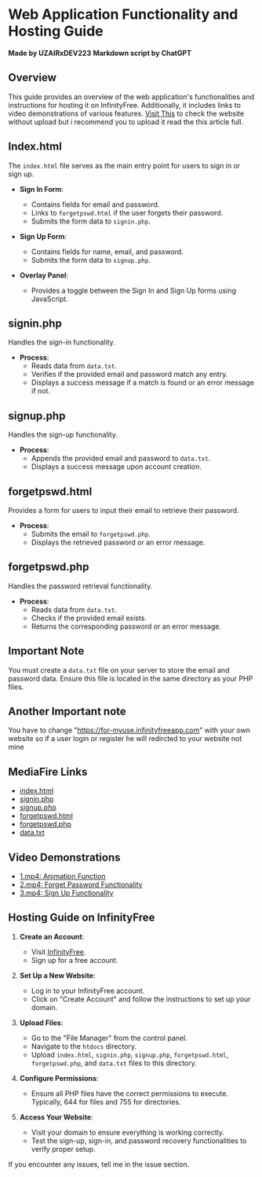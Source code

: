 # Web Application Functionality and Hosting Guide

**Made by UZAIRxDEV223**
**Markdown script by ChatGPT**

## Overview

This guide provides an overview of the web application's functionalities and instructions for hosting it on InfinityFree. Additionally, it includes links to video demonstrations of various features.
[Visit This](https://for-myuse.infinityfreeapp.com/register/index.html) to check the website without upload but i recommend you to upload it read the this article full.
## Index.html

The `index.html` file serves as the main entry point for users to sign in or sign up.

- **Sign In Form**:
  - Contains fields for email and password.
  - Links to `forgetpswd.html` if the user forgets their password.
  - Submits the form data to `signin.php`.

- **Sign Up Form**:
  - Contains fields for name, email, and password.
  - Submits the form data to `signup.php`.

- **Overlay Panel**:
  - Provides a toggle between the Sign In and Sign Up forms using JavaScript.

## signin.php

Handles the sign-in functionality.

- **Process**:
  - Reads data from `data.txt`.
  - Verifies if the provided email and password match any entry.
  - Displays a success message if a match is found or an error message if not.

## signup.php

Handles the sign-up functionality.

- **Process**:
  - Appends the provided email and password to `data.txt`.
  - Displays a success message upon account creation.

## forgetpswd.html

Provides a form for users to input their email to retrieve their password.

- **Process**:
  - Submits the email to `forgetpswd.php`.
  - Displays the retrieved password or an error message.

## forgetpswd.php

Handles the password retrieval functionality.

- **Process**:
  - Reads data from `data.txt`.
  - Checks if the provided email exists.
  - Returns the corresponding password or an error message.

## Important Note

You must create a `data.txt` file on your server to store the email and password data. Ensure this file is located in the same directory as your PHP files.

## Another Important note

You have to change "https://for-myuse.infinityfreeapp.com" with your own website so if a user login or register he will redircted to your website not mine
 
## MediaFire Links

- [index.html](https://www.mediafire.com/file/dp1jh6kxsdjtlrw/index.html/file)
- [signin.php](https://www.mediafire.com/file/l5r5yadi1xn2r18/signin.php/file)
- [signup.php](https://www.mediafire.com/file/4hsjy1cd2lgm9rm/signup.php/file)
- [forgetpswd.html](https://www.mediafire.com/file/r0bpulhzpd57t1m/forgetpswd.html/file)
- [forgetpswd.php](https://www.mediafire.com/file/ds81z9icbbf02nt/forgetpswd.php/file)
- [data.txt](https://www.mediafire.com/file/0x4qf6a5dycdhd7/data.txt/file)

## Video Demonstrations

- [1.mp4: Animation Function](1.mp4)
- [2.mp4: Forget Password Functionality](2.mp4)
- [3.mp4: Sign Up Functionality](3.mp4)

## Hosting Guide on InfinityFree

1. **Create an Account**:
   - Visit [InfinityFree](https://infinityfree.net).
   - Sign up for a free account.

2. **Set Up a New Website**:
   - Log in to your InfinityFree account.
   - Click on "Create Account" and follow the instructions to set up your domain.

3. **Upload Files**:
   - Go to the "File Manager" from the control panel.
   - Navigate to the `htdocs` directory.
   - Upload `index.html`, `signin.php`, `signup.php`, `forgetpswd.html`, `forgetpswd.php`, and `data.txt` files to this directory.

4. **Configure Permissions**:
   - Ensure all PHP files have the correct permissions to execute. Typically, 644 for files and 755 for directories.

5. **Access Your Website**:
   - Visit your domain to ensure everything is working correctly.
   - Test the sign-up, sign-in, and password recovery functionalities to verify proper setup.

If you encounter any issues, tell me in the issue section.
